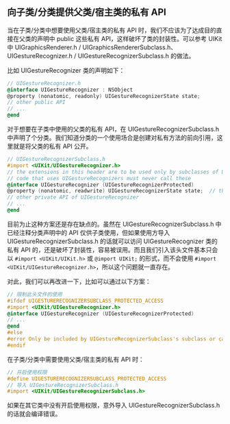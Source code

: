 ## 向子类/分类提供父类/宿主类的私有 API

当在子类/分类中想要使用父类/宿主类的私有 API 时，我们不应该为了达成目的直接在父类的声明中 public 这些私有 API，这样破坏了类的封装性。可以参考 UIKit 中 UIGraphicsRenderer.h / UIGraphicsRendererSubclass.h、UIGestureRecognizer.h / UIGestureRecognizerSubclass.h 的做法。

比如 UIGestureRecognizer 类的声明如下：

```objectivec
// UIGestureRecognizer.h
@interface UIGestureRecognizer : NSObject
@property (nonatomic, readonly) UIGestureRecognizerState state;
// other public API
// ...
@end
```

对于想要在子类中使用的父类的私有 API，在 UIGestureRecognizerSubclass.h 中声明了个分类。我们知道分类的一个使用场合是创建对私有方法的前向引用，这里就是将父类的私有 API 公开。

```objectivec
// UIGestureRecognizerSubclass.h
#import <UIKit/UIGestureRecognizer.h>
// the extensions in this header are to be used only by subclasses of UIGestureRecognizer
// code that uses UIGestureRecognizers must never call these
@interface UIGestureRecognizer (UIGestureRecognizerProtected)
@property (nonatomic, readwrite) UIGestureRecognizerState state;  // the current state of the gesture recognizer. can only be set by subclasses of UIGestureRecognizer, but can be read by consumers
// other private API of UIGestureRecognizer
// ...
@end
```

目前为止这种方案还是存在缺点的。虽然在 UIGestureRecognizerSubclass.h 中已经注释分类声明中的 API 仅供子类使用，但如果使用方导入 UIGestureRecognizerSubclass.h 的话就可以访问 UIGestureRecognizer 类的私有 API 的，还是破坏了封装性，容易被误用。而且我们引入该头文件基本只会以 `#import <UIKit/UIKit.h>` 或 `@import UIKit;` 的形式，而不会使用 `#import <UIKit/UIGestureRecognizer.h>`，所以这个问题就一直存在。

对此，我们可以再改进一下，比如可以通过以下方案：

```objectivec
// 限制此头文件的使用
#ifdef UIGESTURERECOGNIZERSUBCLASS_PROTECTED_ACCESS
#import <UIKit/UIGestureRecognizer.h>
@interface UIGestureRecognizer (UIGestureRecognizerProtected)
// ...
@end
#else
#error Only be included by UIGestureRecognizerSubclass's subclass or category!
#endif
```

在子类/分类中需要使用父类/宿主类的私有 API 时：

```objectivec
// 开启使用权限
#define UIGESTURERECOGNIZERSUBCLASS_PROTECTED_ACCESS
// 导入 UIGestureRecognizerSubclass.h
#import <UIKit/UIGestureRecognizerSubclass.h>
```

如果在其它类中没有开启使用权限，意外导入 UIGestureRecognizerSubclass.h 的话就会编译错误。

